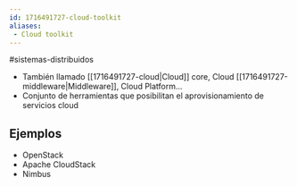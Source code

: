```yaml
---
id: 1716491727-cloud-toolkit
aliases:
 - Cloud toolkit
---
```


#sistemas-distribuidos 

- También llamado [[1716491727-cloud|Cloud]] core, Cloud [[1716491727-middleware|Middleware]], Cloud Platform...
- Conjunto de herramientas que posibilitan el aprovisionamiento de servicios cloud

## Ejemplos

- OpenStack
- Apache CloudStack
- Nimbus
